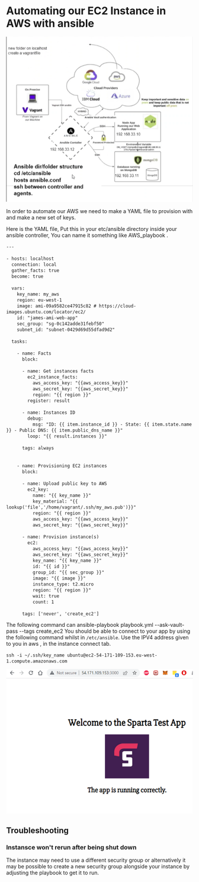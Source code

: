 # Automating our EC2 Instance in AWS with ansible

![Alt text](pics/plandiag.PNG "a title")


In order to automate our AWS we need to make a YAML file to provision with and make a new set of keys.



Here is the YAML file, Put this in your etc/ansible directory inside your ansible controller, You can name it something like AWS_playbook .
```
---

- hosts: localhost
  connection: local
  gather_facts: true
  become: true

  vars:
    key_name: my_aws
    region: eu-west-1
    image: ami-09a9582ce47915c82 # https://cloud-images.ubuntu.com/locator/ec2/
    id: "james-ami-web-app"
    sec_group: "sg-0c142adde31febf50"
    subnet_id: "subnet-0429d69d55dfad9d2"

  tasks:

    - name: Facts
      block:

      - name: Get instances facts
        ec2_instance_facts:
          aws_access_key: "{{aws_access_key}}"
          aws_secret_key: "{{aws_secret_key}}"
          region: "{{ region }}"
        register: result

      - name: Instances ID
        debug:
          msg: "ID: {{ item.instance_id }} - State: {{ item.state.name }} - Public DNS: {{ item.public_dns_name }}"
        loop: "{{ result.instances }}"

      tags: always


    - name: Provisioning EC2 instances
      block:

      - name: Upload public key to AWS
        ec2_key:
          name: "{{ key_name }}"
          key_material: "{{ lookup('file','/home/vagrant/.ssh/my_aws.pub')}}"
          region: "{{ region }}"
          aws_access_key: "{{aws_access_key}}"
          aws_secret_key: "{{aws_secret_key}}"

      - name: Provision instance(s)
        ec2:
          aws_access_key: "{{aws_access_key}}"
          aws_secret_key: "{{aws_secret_key}}"
          key_name: "{{ key_name }}"
          id: "{{ id }}"
          group_id: "{{ sec_group }}"
          image: "{{ image }}"
          instance_type: t2.micro
          region: "{{ region }}"
          wait: true
          count: 1

      tags: ['never', 'create_ec2']

```
The following command can
ansible-playbook playbook.yml --ask-vault-pass --tags create_ec2
You should be able to connect to your app by using the following command whilst in `/etc/ansible`. Use the IPV4 address given to you in aws , in the instance connect tab.
```
ssh -i ~/.ssh/key_name ubuntu@ec2-54-171-109-153.eu-west-1.compute.amazonaws.com

```

![Alt text](pics/appworkingbyansibleautoaws.PNG "a title")

## Troubleshooting

### Instansce won't rerun after being shut down

The instance may need to use a different security group or alternatively it may be possible to create a new security group alongside your instance by adjusting the playbook to get it to run.